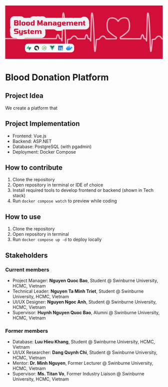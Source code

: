 ![Project Banner](./Banner.png)

# Blood Donation Platform

## Project Idea

We create a platform that

## Project Implementation

- Frontend: Vue.js
- Backend: ASP.NET
- Database: PostgreSQL (with pgadmin)
- Deployment: Docker Compose

## How to contribute

1. Clone the repository
2. Open repository in terminal or IDE of choice
3. Install required tools to develop frontend or backend (shown in Tech stack)
4. Run `docker compose watch` to preview while coding

## How to use

1. Clone the repository
2. Open repository in terminal
3. Run `docker compose up -d` to deploy locally

## Stakeholders

### Current members

- Project Manager: **Nguyen Quoc Bao**, Student @ Swinburne University, HCMC, Vietnam
- Technical Leader: **Nguyen Ta Minh Triet**, Student @ Swinburne University, HCMC, Vietnam
- UI/UX Designer: **Nguyen Ngoc Anh**, Student @ Swinburne University, HCMC, Vietnam
- Supervisor: **Huynh Nguyen Quoc Bao**, Alumni @ Swinburne University, HCMC, Vietnam

### Former members

- Database: **Luu Hieu Khang**, Student @ Swinburne University, HCMC, Vietnam
- UI/UX Researcher: **Dang Quynh Chi**, Student @ Swinburne University, HCMC, Vietnam
- Mentor: **Dr. Minh Nguyen**, Former Lecturer @ Swinburne University, HCMC, Vietnam
- Supervisor: **Ms. Titan Vo**, Former Industry Liaison @ Swinburne University, HCMC, Vietnam
